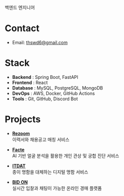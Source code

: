 백엔드 엔지니어

# Contact

- Email: thswd6@gmail.com


# Stack

- **Backend** : Spring Boot, FastAPI
- **Frontend** : React
- **Database** : MySQL, PostgreSQL, MongoDB
- **DevOps** : AWS, Docker, GitHub Actions
- **Tools** : Git, GitHub, Discord Bot


# Projects

- **[Rezoom](https://github.com/Team-Rezoom)**  
  이력서와 채용공고 매칭 서비스

- **[Facte](https://github.com/AI-X-5jo-Mini/mini-frontend)**  
  AI 기반 얼굴 분석을 활용한 개인 관상 및 궁합 진단 서비스

- **[ITDAT](https://github.com/itdat-namewallet/Mobile)**  
  종이 명함을 대체하는 디지털 명함 서비스

- **[BID ON](https://github.com/gangnam-auction/gangnam-auction)**  
  실시간 입찰과 채팅이 가능한 온라인 경매 플랫폼
